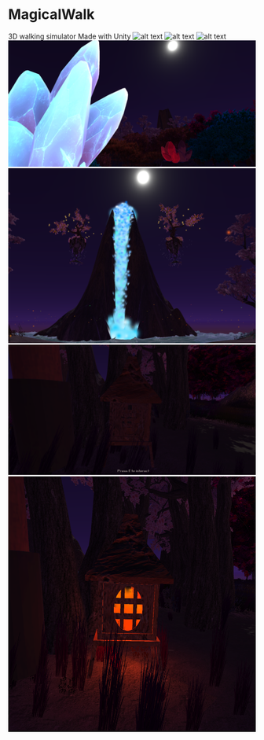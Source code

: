 # MagicalWalk
3D walking simulator
Made with Unity
![alt text](https://github.com/JessieSu2/MagicalWalk/blob/main/Scenary.png)
![alt text](https://github.com/JessieSu2/MagicalWalk/blob/main/Scenary2.png)
![alt text](https://github.com/JessieSu2/MagicalWalk/blob/main/Scenary3.png)
![alt text](https://github.com/JessieSu2/MagicalWalk/blob/main/Scenary4.png)
![alt text](https://github.com/JessieSu2/MagicalWalk/blob/main/Waterfall.png)
![alt text](https://github.com/JessieSu2/MagicalWalk/blob/main/FireplaceNotLit.png)
![alt text](https://github.com/JessieSu2/MagicalWalk/blob/main/FireplaceLit.png)
